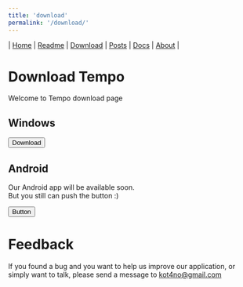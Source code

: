 ```yaml
---
title: 'download'
permalink: '/download/'
---
```

| [Home] | [Readme] | [Download] | [Posts] | [Docs] | [About] |

[Home]: <https://kotano.github.io/Tempo/>
[Readme]: <https://kotano.github.io/Tempo/readme>
[Download]: <https://kotano.github.io/Tempo/download>
[Posts]: <https://kotano.github.io/Tempo/posts>
[Docs]: <https://kotano.github.io/Tempo/docs>
[About]: <https://kotano.github.io/Tempo/about>

# Download Tempo
Welcome to Tempo download page

## Windows

<a href='https://clck.ru/NbUeG' download><button>Download</button></a>


## Android
Our Android app will be available soon.  
But you still can push the button :\)


<a href='https://clck.ru/NbVHz' download><button>Button</button></a>


# Feedback
If you found a bug and you want to help us improve our application, or simply want to talk, please send a message to [kot4no@gmail.com](mailto:kot4no@gmail.com)

